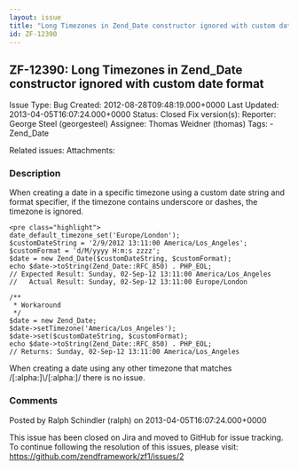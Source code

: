 ```yaml
---
layout: issue
title: "Long Timezones in Zend_Date constructor ignored with custom date format"
id: ZF-12390
---
```


ZF-12390: Long Timezones in Zend\_Date constructor ignored with custom date format
----------------------------------------------------------------------------------

 Issue Type: Bug Created: 2012-08-28T09:48:19.000+0000 Last Updated: 2013-04-05T16:07:24.000+0000 Status: Closed Fix version(s): 
 Reporter:  George Steel (georgesteel)  Assignee:  Thomas Weidner (thomas)  Tags: - Zend\_Date
 
 Related issues: 
 Attachments: 
### Description

When creating a date in a specific timezone using a custom date string and format specifier, if the timezone contains underscore or dashes, the timezone is ignored.

 
    <pre class="highlight">
    date_default_timezone_set('Europe/London');
    $customDateString = '2/9/2012 13:11:00 America/Los_Angeles';
    $customFormat = 'd/M/yyyy H:m:s zzzz';
    $date = new Zend_Date($customDateString, $customFormat);
    echo $date->toString(Zend_Date::RFC_850) . PHP_EOL;
    // Expected Result: Sunday, 02-Sep-12 13:11:00 America/Los_Angeles
    //   Actual Result: Sunday, 02-Sep-12 13:11:00 Europe/London
    
    /**
     * Workaround
     */
    $date = new Zend_Date;
    $date->setTimezone('America/Los_Angeles');
    $date->set($customDateString, $customFormat);
    echo $date->toString(Zend_Date::RFC_850) . PHP_EOL;
    // Returns: Sunday, 02-Sep-12 13:11:00 America/Los_Angeles
    


When creating a date using any other timezone that matches /[:alpha:]\\/[:alpha:]/ there is no issue.

 

 

### Comments

Posted by Ralph Schindler (ralph) on 2013-04-05T16:07:24.000+0000

This issue has been closed on Jira and moved to GitHub for issue tracking. To continue following the resolution of this issues, please visit: <https://github.com/zendframework/zf1/issues/2>

 

 